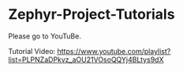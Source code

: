 # Zephyr-Project-Tutorials

Please go to YouTuBe.

Tutorial Video:
https://www.youtube.com/playlist?list=PLPNZaDPkvz_aOU21VOsoQQYj4BLtys9dX
